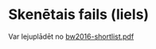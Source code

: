 # Skenētais fails (liels)

Var lejuplādēt no [bw2016-shortlist.pdf](https://www.dudajevagatve.lv/static/training/numtheory/BalticWay/bw2016-shortlist.pdf)
